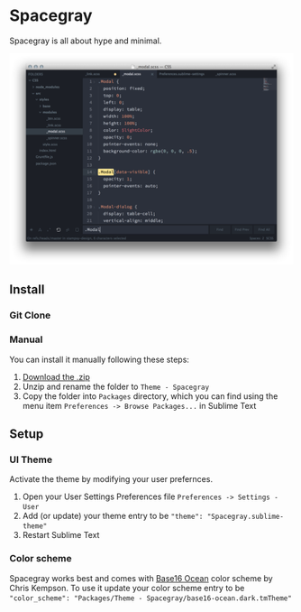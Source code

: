 # Spacegray

Spacegray is all about hype and minimal.

![Screenshot](Spacegray.png)

## Install

### Git Clone



### Manual

You can install it manually following these steps:

1. [Download the .zip](https://github.com/kkga/spacegray/archive/master.zip)
2. Unzip and rename the folder to `Theme - Spacegray`
3. Copy the folder into `Packages` directory, which you can find using the menu item `Preferences -> Browse Packages...` in Sublime Text

## Setup

### UI Theme

Activate the theme by modifying your user prefernces.

1. Open your User Settings Preferences file `Preferences -> Settings - User`
2. Add (or update) your theme entry to be `"theme": "Spacegray.sublime-theme"`
3. Restart Sublime Text

### Color scheme

Spacegray works best and comes with [Base16 Ocean](http://chriskempson.github.io/base16/#ocean) color scheme by Chris Kempson. To use it update your color scheme entry to be `"color_scheme": "Packages/Theme - Spacegray/base16-ocean.dark.tmTheme"`
